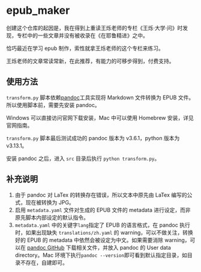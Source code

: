# epub_maker

创建这个仓库的起因是，我在得到上重读王烁老师的专栏《王烁·大学·问》时发现，专栏中的一些文章并没有被收录在《在耶鲁精进》之中。

恰巧最近在学习 epub 制作，索性就拿王烁老师的这个专栏来练习。

王烁老师的文章常读常新，在此推荐，有能力的可移步得到，付费支持。

## 使用方法

`transform.py` 脚本依赖[pandoc](https://pandoc.org/)工具实现将 Markdown 文件转换为 EPUB 文件。所以使用脚本前，需要先安装 pandoc。

Windows 可以直接访问官网下载安装，Mac 中可以使用 Homebrew 安装，详见官网指南。

`transform.py` 脚本最后测试成功的 pandoc 版本为 v3.6.1，python 版本为 v3.13.1。

安装 pandoc 之后，进入 `src` 目录后执行 `python transform.py`。

## 补充说明

1. 由于 pandoc 对 LaTex 的转换存在错误，所以文本中原先由 LaTex 编写的公式，现在被转换为 JPG。
2. 启用 `metadata.yaml` 文件对生成的 EPUB 文件的 metadata 进行设定，而非原先脚本内部设定的默认指令。
3. `metadata.yaml` 中的关键字`lang`指定了 EPUB 的语言格式，在 pandoc 执行时，如果出现缺失 `translations/zh.yaml` 的 warning，可以不做关注，转换好的 EPUB 的 metadata 中依然会被设定为中文。如果需要消除 warning，可以在 [pandoc GitHub](https://github.com/jgm/pandoc/tree/main/data/translations) 下载相关文件，并放入 pandoc 的 User data directory。Mac 环境下执行`pandoc --version`即可看到默认指定目录，如目录不存在，自建即可。
